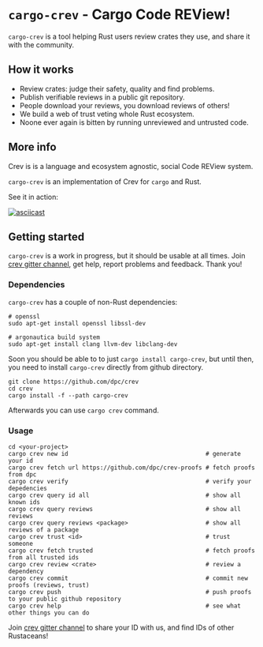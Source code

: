 # `cargo-crev` - Cargo Code REView!


`cargo-crev` is a tool helping Rust users review crates they use,
and share it with the community.

## How it works

* Review crates: judge their safety, quality and find problems.
* Publish verifiable reviews in a public git repository.
* People download your reviews, you download reviews of others!
* We build a web of trust veting whole Rust ecosystem.
* Noone ever again is bitten by running unreviewed and untrusted code.

## More info

Crev is is a language and ecosystem agnostic, social Code REView system.

`cargo-crev` is an implementation of Crev for `cargo` and Rust.

See it in action:

[![asciicast](https://asciinema.org/a/216695.png)](https://asciinema.org/a/216695)

## Getting started

`cargo-crev` is a work in progress, but it should be usable at all times.
Join [crev gitter channel](https://gitter.im/dpc/crev), get help,
report problems and feedback. Thank you!

### Dependencies

`cargo-crev` has a couple of non-Rust dependencies:

```
# openssl
sudo apt-get install openssl libssl-dev

# argonautica build system
sudo apt-get install clang llvm-dev libclang-dev
```

Soon you should be able to to just `cargo install cargo-crev`, but until then,
you need to install `cargo-crev` directly from github directory.

```
git clone https://github.com/dpc/crev
cd crev
cargo install -f --path cargo-crev
```

Afterwards you can use `cargo crev` command.

### Usage

```
cd <your-project>
cargo crev new id                                       # generate your id
cargo crev fetch url https://github.com/dpc/crev-proofs # fetch proofs from dpc
cargo crev verify                                       # verify your depedencies
cargo crev query id all                                 # show all known ids
cargo crev query reviews                                # show all reviews
cargo crev query reviews <package>                      # show all reviews of a package
cargo crev trust <id>                                   # trust someone
cargo crev fetch trusted                                # fetch proofs from all trusted ids
cargo crev review <crate>                               # review a dependency
cargo crev commit                                       # commit new proofs (reviews, trust)
cargo crev push                                         # push proofs to your public github repository
cargo crev help                                         # see what other things you can do
```

Join [crev gitter channel](https://gitter.im/dpc/crev) to share your ID with us,
and find IDs of other Rustaceans!
